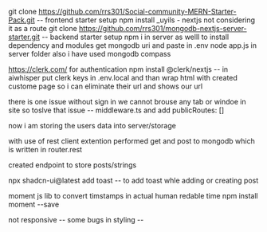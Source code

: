 git clone https://github.com/rrs301/Social-community-MERN-Starter-Pack.git -- frontend starter setup
npm install
_uyils - nextjs not considering it as a route
git clone https://github.com/rrs301/mongodb-nextjs-server-starter.git -- backend starter setup
npm i in server as welll to install dependency and modules
get mongodb uri and paste in .env node app.js in server folder
also i have used mongodb compass 

https://clerk.com/ for authentication
npm install @clerk/nextjs -- in aiwhisper
put clerk keys in .env.local and than wrap html with <ClerkProvider>
created custome page so i can eliminate their url and shows our url

there is one issue without sign in we cannot brouse any tab or windoe in site so toslve that issue -- middleware.ts and add publicRoutes: []

now i am storing the users data into server/storage

with use of rest client extention performed get and post to mongodb which is written in router.rest

created endpoint to store posts/strings 

npx shadcn-ui@latest add toast -- to add toast whle adding or creating post 

moment js lib to convert timstamps in actual human redable time
npm install moment --save 

not responsive -- some bugs in styling --